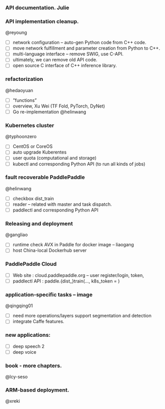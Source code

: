 
### API documentation. Julie

### API implementation cleanup.
@reyoung
- [ ] network configuration – auto-gen Python code from C++ code.
- [ ] move network fulfillment and parameter creation from Python to C++.
- [ ] multi-language interface – remove SWIG, use C-API.
- [ ] ultimately, we can remove old API code.
- [ ] open source C interface of C++ inference library.

### refactorization
@hedaoyuan
- [ ] ”functions”
- [ ] overview, Xu Wei (TF Fold, PyTorch, DyNet)
- [ ] Go re-implementation @helinwang

### Kubernetes cluster
@typhoonzero
- [ ] CentOS or CoreOS
- [ ] auto upgrade Kuberentes
- [ ] user quota (computational and storage)
- [ ] kubectl and corresponding Python API (to run all kinds of jobs)

### fault recoverable PaddlePaddle
@helinwang
- [ ] checkbox dist_train
- [ ] reader – related with master and task dispatch.
- [ ] paddlectl and corresponding Python API

### Releasing and deployment
@gangliao
- [ ] runtime check AVX in Paddle for docker image – liaogang
- [ ] host China-local Dockerhub server

### PaddlePaddle Cloud
- [ ] Web site : cloud.paddlepaddle.org – user register/login, token,
- [ ] paddlectl API : paddle.{dist_}train(…, k8s_token = )

### application-specific tasks – image
@qingqing01
- [ ] need more operations/layers support segmentation and detection
- [ ] integrate Caffe features.

### new applications:
- [ ] deep speech 2
- [ ] deep voice

### book - more chapters. 
@lcy-seso

### ARM-based deployment.
@xreki